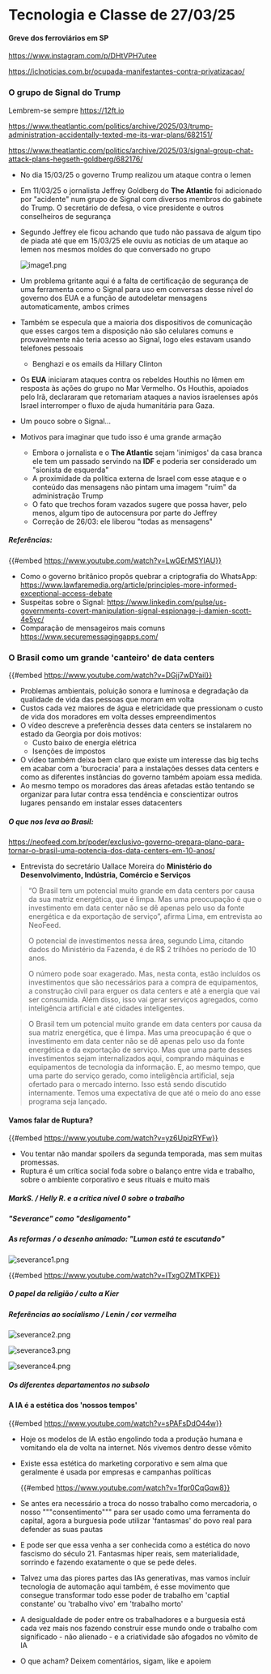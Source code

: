 # Tecnologia e Classe de 27/03/25

#### Greve dos ferroviários em SP

<https://www.instagram.com/p/DHtVPH7utee>

<https://iclnoticias.com.br/ocupada-manifestantes-contra-privatizacao/>

### O grupo de Signal do Trump

Lembrem-se sempre <https://12ft.io>

<https://www.theatlantic.com/politics/archive/2025/03/trump-administration-accidentally-texted-me-its-war-plans/682151/>

<https://www.theatlantic.com/politics/archive/2025/03/signal-group-chat-attack-plans-hegseth-goldberg/682176/>

- No dia 15/03/25 o governo Trump realizou um ataque contra o Iemen
- Em 11/03/25 o jornalista Jeffrey Goldberg do **The Atlantic** foi adicionado por "acidente" num grupo de Signal com diversos membros do gabinete do Trump. O secretário de defesa, o vice presidente e outros conselheiros de segurança
- Segundo Jeffrey ele ficou achando que tudo não passava de algum tipo de piada até que em 15/03/25 ele ouviu as notícias de um ataque ao Iemen nos mesmos moldes do que conversado no grupo

  ![image1.png](./27_03_25/image1.png)

- Um problema gritante aqui é a falta de certificação de segurança de uma ferramenta como o Signal para uso em conversas desse nível do governo dos EUA e a função de autodeletar mensagens automaticamente, ambos crimes
- Também se especula que a maioria dos dispositivos de comunicação que esses cargos tem a disposição não são celulares comuns e provavelmente não teria acesso ao Signal, logo eles estavam usando telefones pessoais
  - Benghazi e os emails da Hillary Clinton
- Os **EUA** iniciaram ataques contra os rebeldes Houthis no Iêmen em resposta às ações do grupo no Mar Vermelho. Os Houthis, apoiados pelo Irã, declararam que retomariam ataques a navios israelenses após Israel interromper o fluxo de ajuda humanitária para Gaza.
- Um pouco sobre o Signal...
- Motivos para imaginar que tudo isso é uma grande armação
  - Embora o jornalista e o **The Atlantic** sejam 'inimigos' da casa branca ele tem um passado servindo na **IDF** e poderia ser considerado um "sionista de esquerda"
  - A proximidade da política externa de Israel com esse ataque e o conteúdo das mensagens não pintam uma imagem "ruim" da administração Trump
  - O fato que trechos foram vazados sugere que possa haver, pelo menos, algum tipo de autocensura por parte do Jeffrey
  - Correção de 26/03: ele liberou "todas as mensagens"

##### Referências:

  {{#embed https://www.youtube.com/watch?v=LwGErMSYIAU}}

  * Como o governo britânico propôs quebrar a criptografia do WhatsApp: <https://www.lawfaremedia.org/article/principles-more-informed-exceptional-access-debate>
  * Suspeitas sobre o Signal: <https://www.linkedin.com/pulse/us-governments-covert-manipulation-signal-espionage-j-damien-scott-4e5yc/>
  * Comparação de mensageiros mais comuns <https://www.securemessagingapps.com/>

### O Brasil como um grande 'canteiro' de data centers

{{#embed https://www.youtube.com/watch?v=DGjj7wDYaiI}}

- Problemas ambientais, poluição sonora e luminosa e degradação da qualidade de vida das pessoas que moram em volta
- Custos cada vez maiores de água e eletricidade que pressionam o custo de vida dos moradores em volta desses empreendimentos
- O vídeo descreve a preferência desses data centers se instalarem no estado da Georgia por dois motivos:
  - Custo baixo de energia elétrica
  - Isenções de impostos
- O vídeo também deixa bem claro que existe um interesse das big techs em acabar com a 'burocracia' para a instalações desses data centers e como as diferentes instâncias do governo também apoiam essa medida.
- Ao mesmo tempo os moradores das áreas afetadas estão tentando se organizar para lutar contra essa tendência e conscientizar outros lugares pensando em instalar esses datacenters

##### O que nos leva ao Brasil:

<https://neofeed.com.br/poder/exclusivo-governo-prepara-plano-para-tornar-o-brasil-uma-potencia-dos-data-centers-em-10-anos/>

- Entrevista do secretário Uallace Moreira do **Ministério do Desenvolvimento, Indústria, Comércio e Serviços**

> “O Brasil tem um potencial muito grande em data centers por causa da sua matriz energética, que é limpa. Mas uma preocupação é que o investimento em data center não se dê apenas pelo uso da fonte energética e da exportação de serviço”, afirma Lima, em entrevista ao NeoFeed.
>
> O potencial de investimentos nessa área, segundo Lima, citando dados do Ministério da Fazenda, é de R$ 2 trilhões no período de 10 anos.
>
> O número pode soar exagerado. Mas, nesta conta, estão incluídos os investimentos que são necessários para a compra de equipamentos, a construção civil para erguer os data centers e até a energia que vai ser consumida. Além disso, isso vai gerar serviços agregados, como inteligência artificial e até cidades inteligentes.

> O Brasil tem um potencial muito grande em data centers por causa da sua matriz energética, que é limpa. Mas uma preocupação é que o investimento em data center não se dê apenas pelo uso da fonte energética e da exportação de serviço. Mas que uma parte desses investimentos sejam internalizados aqui, comprando máquinas e equipamentos de tecnologia da informação. E, ao mesmo tempo, que uma parte do serviço gerado, como inteligência artificial, seja ofertado para o mercado interno. Isso está sendo discutido internamente. Temos uma expectativa de que até o meio do ano esse programa seja lançado.

#### Vamos falar de Ruptura?

{{#embed https://www.youtube.com/watch?v=yz6UpizRYFw}}

- Vou tentar não mandar spoilers da segunda temporada, mas sem muitas promessas.
- Ruptura é um crítica social foda sobre o balanço entre vida e trabalho, sobre o ambiente corporativo e seus rituais e muito mais

##### MarkS. / Helly R. e a crítica nível 0 sobre o trabalho

##### "Severance" como "desligamento"

##### As reformas / o desenho animado: "Lumon está te escutando"

![severance1.png](./27_03_25/severance1.png)

{{#embed https://www.youtube.com/watch?v=ITxgOZMTKPE}}

##### O papel da religião / culto a Kier

##### Referências ao socialismo / Lenin / cor vermelha

![severance2.png](./27_03_25/severance2.png)

![severance3.png](./27_03_25/severance3.png)

![severance4.png](./27_03_25/severance4.png)

##### Os diferentes departamentos no subsolo

#### A IA é a estética dos 'nossos tempos'

{{#embed https://www.youtube.com/watch?v=sPAFsDdO44w}}

* Hoje os modelos de IA estão engolindo toda a produção humana e vomitando ela de volta na internet. Nós vivemos dentro desse vômito
* Existe essa estética do marketing corporativo e sem alma que geralmente é usada por empresas e campanhas políticas

  {{#embed https://www.youtube.com/watch?v=1fpr0CqGqw8}}

* Se antes era necessário a troca do nosso trabalho como mercadoria, o nosso """consentimento""" para ser usado como uma ferramenta do capital, agora a burguesia pode utilizar 'fantasmas' do povo real para defender as suas pautas
* E pode ser que essa venha a ser conhecida como a estética do novo fascismo do século 21. Fantasmas hiper reais, sem materialidade, sorrindo e fazendo exatamente o que se pede deles.
* Talvez uma das piores partes das IAs generativas, mas vamos incluir tecnologia de automação aqui também, é esse movimento que consegue transformar todo esse poder de trabalho em 'captial constante' ou 'trabalho vivo' em 'trabalho morto'
* A desigualdade de poder entre os trabalhadores e a burguesia está cada vez mais nos fazendo construir esse mundo onde o trabalho com significado - não alienado - e a criatividade são afogados no vômito de IA
* O que acham? Deixem comentários, sigam, like e apoiem
